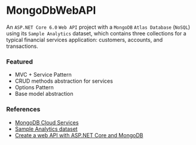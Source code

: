# MongoDbWebAPI
An `ASP.NET Core 6.0` `Web API` project with a `MongoDB` `Atlas Database` (`NoSQL`) using its `Sample Analytics` dataset, which contains three collections for a typical financial services application: customers, accounts, and transactions.

### Featured
- MVC + Service Pattern
- CRUD methods abstraction for services
- Options Pattern
- Base model abstraction 

### References
- [MongoDB Cloud Services](https://www.mongodb.com/cloud)
- [Sample Analytics dataset](https://www.mongodb.com/docs/atlas/sample-data/sample-analytics/)
- [Create a web API with ASP.NET Core and MongoDB](https://learn.microsoft.com/en-us/aspnet/core/tutorials/first-mongo-app?view=aspnetcore-7.0&tabs=visual-studio)
